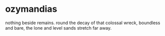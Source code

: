# ozymandias
nothing beside remains. round the decay of that colossal wreck, boundless and bare, the lone and level sands stretch far away.
